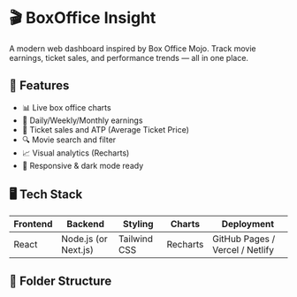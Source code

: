 # 🎬 BoxOffice Insight

A modern web dashboard inspired by Box Office Mojo. Track movie earnings, ticket sales, and performance trends — all in one place.

## 🚀 Features

- 📊 Live box office charts
- 🎥 Daily/Weekly/Monthly earnings
- 🧾 Ticket sales and ATP (Average Ticket Price)
- 🔍 Movie search and filter
- 📈 Visual analytics (Recharts)
- 🌙 Responsive & dark mode ready

## 🖥️ Tech Stack

| Frontend | Backend | Styling | Charts | Deployment |
|----------|---------|---------|--------|------------|
| React    | Node.js (or Next.js) | Tailwind CSS | Recharts | GitHub Pages / Vercel / Netlify |

## 📂 Folder Structure

